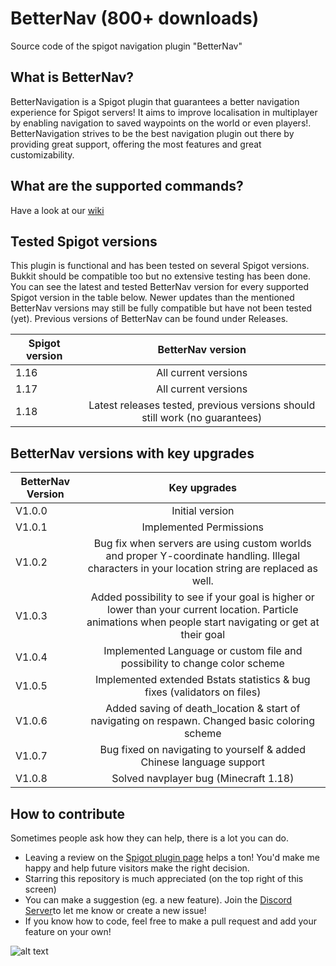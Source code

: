 # BetterNav (800+ downloads)
Source code of the spigot navigation plugin "BetterNav"

What is BetterNav?
------------------

BetterNavigation is a Spigot plugin that guarantees a better navigation experience for Spigot servers! It aims to improve localisation in multiplayer by enabling navigation to saved waypoints on the world or even players!. BetterNavigation strives to be the best navigation plugin out there by providing great support, offering the most features and great customizability.

What are the supported commands?
------------------
Have a look at our [wiki](https://github.com/ThomasVerschoor/BetterNav/wiki)

Tested Spigot versions
-------------------
This plugin is functional and has been tested on several Spigot versions. Bukkit should be compatible too but no extensive testing has been done. You can see the latest and tested BetterNav version for every supported Spigot version in the table below. Newer updates than the mentioned BetterNav versions may still be fully compatible but have not been tested (yet). Previous versions of BetterNav can be found under Releases.

| Spigot version        | BetterNav version           |
| ------------- |:-------------:| 
| 1.16      | All current versions | 
| 1.17      | All current versions | 
| 1.18      | Latest releases tested, previous versions should still work (no guarantees) | 


BetterNav versions with key upgrades
-------------------

| BetterNav Version        | Key upgrades           | 
| ------------- |:-------------:| 
| V1.0.0    | Initial version | 
| V1.0.1    | Implemented Permissions      | 
| V1.0.2 | Bug fix when servers are using custom worlds and proper Y-coordinate handling. Illegal characters in your location string are replaced as well.    |   
| V1.0.3    | Added possibility to see if your goal is higher or lower than your current location. Particle animations when people start navigating or get at their goal | 
| V1.0.4    | Implemented Language or custom file and possibility to change color scheme      | 
| V1.0.5    | Implemented extended Bstats statistics & bug fixes (validators on files)     | 
| V1.0.6    | Added saving of death_location & start of navigating on respawn. Changed basic coloring scheme     | 
| V1.0.7    | Bug fixed on navigating to yourself & added Chinese language support     | 
| V1.0.8    | Solved navplayer bug (Minecraft 1.18)     | 

How to contribute
--------------------

Sometimes people ask how they can help, there is a lot you can do.

* Leaving a review on the [Spigot plugin page](https://www.spigotmc.org/resources/betternav.89438/) helps a ton! You'd make me happy and help future visitors make the right decision.
* Starring this repository is much appreciated (on the top right of this screen)
* You can make a suggestion (eg. a new feature). Join the [Discord Server](https://discord.gg/ZnU8UqtXNK)to let me know or create a new issue!
* If you know how to code, feel free to make a pull request and add your feature on your own!

![alt text](https://bstats.org/signatures/bukkit/BetterNav.svg "Bstats ")
